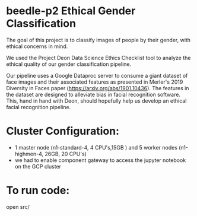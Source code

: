 # beedle-p2 Ethical Gender Classification
The goal of this project is to classify images of people by their gender, with ethical concerns in mind.

We used the Project Deon Data Science Ethics Checklist tool to analyze the ethical quality of our gender classification pipeline. 

Our pipeline uses a Google Dataproc server to consume a giant dataset of face images and their associated features as presented in Merler's 2019 Diversity in Faces paper (https://arxiv.org/abs/1901.10436). The features in the dataset are designed to alleviate bias in facial recognition software. This, hand in hand with Deon, should hopefully help us develop an ethical facial recognition pipeline.

# Cluster Configuration:
* 1 master node (n1-standard-4, 4 CPU's,15GB ) and 5 worker nodes (n1-highmen-4, 26GB, 20 CPU's)
* we had to enable component gateway to access the jupyter notebook on the GCP cluster

# To run code:
open src/

